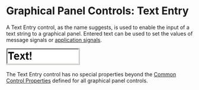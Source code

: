 # Graphical Panel Controls: Text Entry

A Text Entry control, as the name suggests, is used to enable the input of a text string to a graphical panel. Entered text can be used to set the values of message signals or [application signals](../../../main-menu-scripting-and-automation/application-signals/).

![Figure 1: A Text Entry graphical panel control.](../../../../.gitbook/assets/gpctrlTextEntry.gif)

The Text Entry control has no special properties beyond the [Common Control Properties](graphical-panel-controls-common-control-properties.md) defined for all graphical panel controls.
